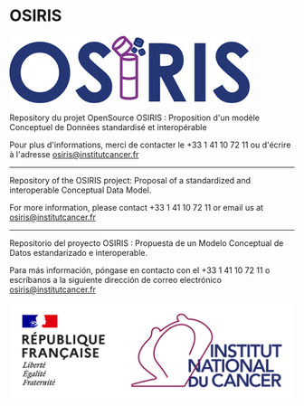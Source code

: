 # OSIRIS

![Cover](https://github.com/InstitutNationalduCancer/OSIRIS/blob/main/Images/OSIRIS_Brand.png)


Repository du projet OpenSource OSIRIS : Proposition d'un modèle Conceptuel de Données standardisé et interopérable

Pour plus d'informations, merci de contacter le +33 1 41 10 72 11 ou d'écrire à l'adresse osiris@institutcancer.fr

--------------------------------------------------------------------------------------------------------------------------

Repository of the OSIRIS project: Proposal of a standardized and interoperable Conceptual Data Model.

For more information, please contact +33 1 41 10 72 11 or email us at osiris@institutcancer.fr

--------------------------------------------------------------------------------------------------------------------------

Repositorio del proyecto OSIRIS : Propuesta de un Modelo Conceptual de Datos estandarizado e interoperable.

Para más información, póngase en contacto con el +33 1 41 10 72 11 o escríbanos a la siguiente dirección de correo electrónico osiris@institutcancer.fr



![Cover](https://github.com/InstitutNationalduCancer/OSIRIS/blob/main/Images/INCa_Logo.png)
